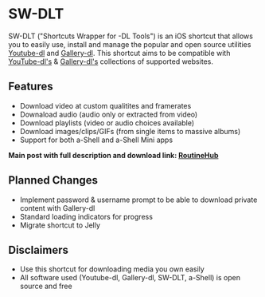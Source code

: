 # SW-DLT

SW-DLT ("Shortcuts Wrapper for -DL Tools") is an iOS shortcut that allows you to easily use, install and manage the popular and open source utilities [Youtube-dl](https://gitlab.com/dstftw/youtube-dl/) and [Gallery-dl](https://github.com/mikf/gallery-dl). This shortcut aims to be compatible with [YouTube-dl's](https://gitlab.com/dstftw/youtube-dl/-/blob/master/docs/supportedsites.md) & [Gallery-dl's](https://github.com/mikf/gallery-dl/blob/master/docs/supportedsites.rst) collections of supported websites.

## Features
- Download video at custom qualitites and framerates
- Downaload audio (audio only or extracted from video)
- Download playlists (video or audio choices available)
- Download images/clips/GIFs (from single items to massive albums)
- Support for both a-Shell and a-Shell Mini apps

**Main post with full description and download link: [RoutineHub](https://routinehub.co/shortcut/7284)**

## Planned Changes

- Implement password & username prompt to be able to download private content with Gallery-dl
- Standard loading indicators for progress
- Migrate shortcut to Jelly

## Disclaimers
- Use this shortcut for downloading media you own easily
- All software used (Youtube-dl, Gallery-dl, SW-DLT, a-Shell) is open source and free
